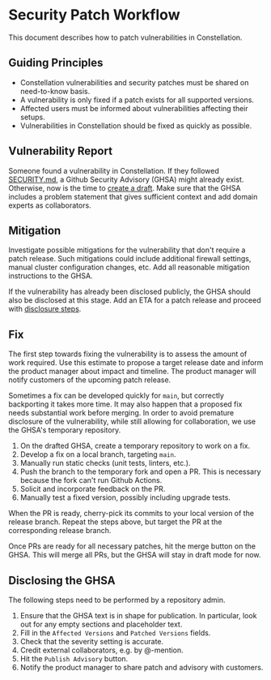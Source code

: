 # Security Patch Workflow

This document describes how to patch vulnerabilities in Constellation.

## Guiding Principles

* Constellation vulnerabilities and security patches must be shared on need-to-know basis.
* A vulnerability is only fixed if a patch exists for all supported versions.
* Affected users must be informed about vulnerabilities affecting their setups.
* Vulnerabilities in Constellation should be fixed as quickly as possible.

## Vulnerability Report

Someone found a vulnerability in Constellation.
If they followed [SECURITY.md](/SECURITY.md), a Github Security Advisory (GHSA) might already exist.
Otherwise, now is the time to [create a draft](https://github.com/edgelesssys/constellation/security/advisories/new).
Make sure that the GHSA includes a problem statement that gives sufficient context and add domain experts as collaborators.

## Mitigation

Investigate possible mitigations for the vulnerability that don't require a patch release.
Such mitigations could include additional firewall settings, manual cluster configuration changes, etc.
Add all reasonable mitigation instructions to the GHSA.

If the vulnerability has already been disclosed publicly, the GHSA should also be disclosed at this stage.
Add an ETA for a patch release and proceed with [disclosure steps](#disclosing-the-ghsa).

## Fix

The first step towards fixing the vulnerability is to assess the amount of work required.
Use this estimate to propose a target release date and inform the product manager about impact and timeline.
The product manager will notify customers of the upcoming patch release.

Sometimes a fix can be developed quickly for `main`, but correctly backporting it takes more time.
It may also happen that a proposed fix needs substantial work before merging.
In order to avoid premature disclosure of the vulnerability, while still allowing for collaboration, we use the GHSA's temporary repository.

1. On the drafted GHSA, create a temporary repository to work on a fix.
1. Develop a fix on a local branch, targeting `main`.
1. Manually run static checks (unit tests, linters, etc.).
1. Push the branch to the temporary fork and open a PR.
   This is necessary because the fork can't run Github Actions.
1. Solicit and incorporate feedback on the PR.
1. Manually test a fixed version, possibly including upgrade tests.

When the PR is ready, cherry-pick its commits to your local version of the release branch.
Repeat the steps above, but target the PR at the corresponding release branch.

Once PRs are ready for all necessary patches, hit the merge button on the GHSA.
This will merge all PRs, but the GHSA will stay in draft mode for now.

## Disclosing the GHSA

The following steps need to be performed by a repository admin.

1. Ensure that the GHSA text is in shape for publication.
   In particular, look out for any empty sections and placeholder text.
1. Fill in the `Affected Versions` and `Patched Versions` fields.
1. Check that the severity setting is accurate.
1. Credit external collaborators, e.g. by @-mention.
1. Hit the `Publish Advisory` button.
1. Notify the product manager to share patch and advisory with customers.

